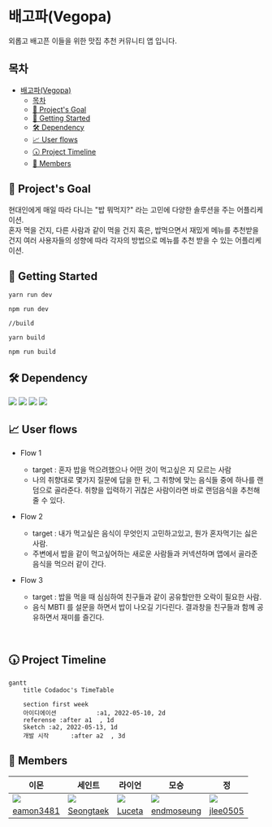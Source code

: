 배고파(Vegopa)
===

외롭고 배고픈 이들을 위한 맛집 추천 커뮤니티 앱 입니다. 


## 목차

- [배고파(Vegopa)](#----vegopa-)
  * [목차](#--)
  * [🎯 Project's Goal](#---project-s-goal)
  * [📌 Getting Started](#---getting-started)
  * [🛠 Dependency](#---dependency)
  * [📈 User flows](#---user-flows)
  * [🕠 Project Timeline](#---project-timeline)
  * [🌈 Members](#---members)

## 🎯 Project's Goal

현대인에게 매일 따라 다니는 "밥 뭐먹지?" 라는 고민에 다양한 솔루션을 주는 어플리케이션.
<br/>
혼자 먹을 건지, 다른 사람과 같이 먹을 건지 혹은, 밥먹으면서 재밌게 메뉴를 추천받을 건지 여러 사용자들의 성향에 따라 각자의 방법으로 메뉴를 추천 받을 수 있는 어플리케이션.



## 📌 Getting Started
```
yarn run dev 

npm run dev

//build

yarn build

npm run build
```

## 🛠 Dependency

   <img src="https://img.shields.io/badge/React-61DAFB?style=flat-square&logo=react&logoColor=white"/>

  <img src="https://img.shields.io/badge/Typescript-3178C6?style=flat-square&logo=Typescript&logoColor=white"/>
   <img src="https://img.shields.io/badge/Vite-747BFF?style=flat-square&logo=Vite&logoColor=white"/>
   <img src="https://camo.githubusercontent.com/0e2d61e6eed05d238f8996c0ea0c3f7d37994dd107a5b172275b4c85669aaf3d/68747470733a2f2f696d672e736869656c64732e696f2f62616467652f7374796c656420636f6d706f6e656e74732d4442373039333f7374796c653d666c61742d737175617265266c6f676f3d7374796c65642d636f6d706f6e656e7473266c6f676f436f6c6f723d7768697465"/>





📈 User flows
---
- Flow 1 
    - target : 혼자 밥을 먹으려했으나 어떤 것이 먹고싶은 지 모르는 사람
    - 나의 취향대로 몇가지 질문에 답을 한 뒤, 그 취향에 맞는 음식들 중에 하나를 랜덤으로 골라준다. 취향을 입력하기 귀찮은 사람이라면 바로 랜덤음식을 추천해 줄 수 있다.


- Flow 2
    - target : 내가 먹고싶은 음식이 무엇인지 고민하고있고, 뭔가 혼자먹기는 싫은 사람.
    - 주변에서 밥을 같이 먹고싶어하는 새로운 사람들과 커넥션하며 앱에서 골라준 음식을 먹으러 같이 간다.


- Flow 3
    - target : 밥을 먹을 때 심심하여 친구들과 같이 공유할만한 오락이 필요한 사람.
    - 음식 MBTI 를 설문을 하면서 밥이 나오길 기다린다. 결과창을 친구들과 함께 공유하면서 재미를 즐긴다.


<br/>

🕠 Project Timeline
---
```mermaid
gantt
    title Codadoc's TimeTable

    section first week
    아이디에이션           :a1, 2022-05-10, 2d
    referense :after a1  , 1d
    Sketch :a2, 2022-05-13, 1d
    개발 시작      :after a2  , 3d
```

## 🌈 Members


|이몬|세인트|라이언|모승|정|
|---|---|---|---|--|
|![](https://avatars.githubusercontent.com/u/68339352?v=4)|![](https://avatars.githubusercontent.com/u/88193063?v=4)|![](https://user-images.githubusercontent.com/68339352/168701407-8630de06-000d-45b0-93cf-ec8b9bd67387.png)|![](https://avatars.githubusercontent.com/u/103626175?v=4)|![](https://avatars.githubusercontent.com/u/54488364?v=4)|
|[eamon3481](https://github.com/eamon3481)|[Seongtaek](https://github.com/Seongtaek-H)|[Luceta](https://github.com/Luceta)|[endmoseung](https://github.com/endmoseung)|[jlee0505](https://github.com/jlee0505)|


